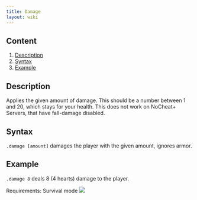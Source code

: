 ```yaml
---
title: Damage
layout: wiki
---
```

## Content
  1. [Description](#description)
  2. [Syntax](#syntax)
  3. [Example](#example)
  
## Description
Applies the given amount of damage. This should be a number between 1 and 20, which stays for your health. This does not work
on NoCheat+ Servers, that have fall-damage disabled.

## Syntax
`.damage [amount]` damages the player with the given amount, ignores armor.

## Example
`.damage 8` deals 8 (4 hearts) damage to the player.

Requirements: Survival mode
![](http://puu.sh/hJoe8/7a95c1bb8f.png)
